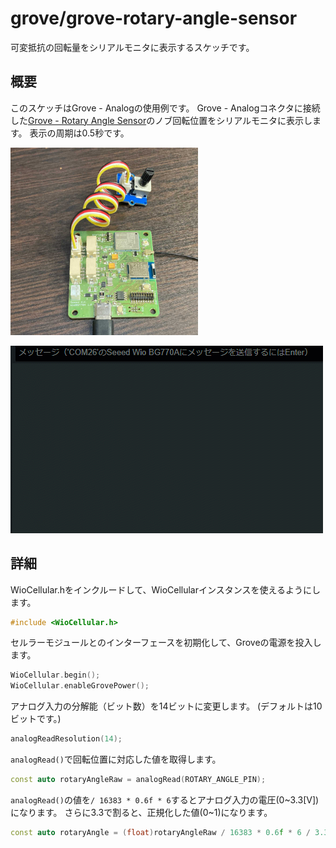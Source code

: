 # grove/grove-rotary-angle-sensor

可変抵抗の回転量をシリアルモニタに表示するスケッチです。

## 概要

このスケッチはGrove - Analogの使用例です。
Grove - Analogコネクタに接続した[Grove - Rotary Angle Sensor](https://www.seeedstudio.com/Grove-Rotary-Angle-Sensor.html)のノブ回転位置をシリアルモニタに表示します。
表示の周期は0.5秒です。

<a href="../../media/45.jpg"><img src="../../media/45.jpg" width="300"></a>

<a href="../../media/46.gif"><img src="../../media/46.gif" width="500"></a>

## 詳細

WioCellular.hをインクルードして、WioCellularインスタンスを使えるようにします。

```cpp
#include <WioCellular.h>
```

セルラーモジュールとのインターフェースを初期化して、Groveの電源を投入します。

```cpp
WioCellular.begin();
WioCellular.enableGrovePower();
```

アナログ入力の分解能（ビット数）を14ビットに変更します。
(デフォルトは10ビットです。)

```cpp
analogReadResolution(14);
```

`analogRead()`で回転位置に対応した値を取得します。

```cpp
const auto rotaryAngleRaw = analogRead(ROTARY_ANGLE_PIN);
```

`analogRead()`の値を`/ 16383 * 0.6f * 6`するとアナログ入力の電圧(0~3.3[V])になります。
さらに3.3で割ると、正規化した値(0~1)になります。

```cpp
const auto rotaryAngle = (float)rotaryAngleRaw / 16383 * 0.6f * 6 / 3.3f;
```
